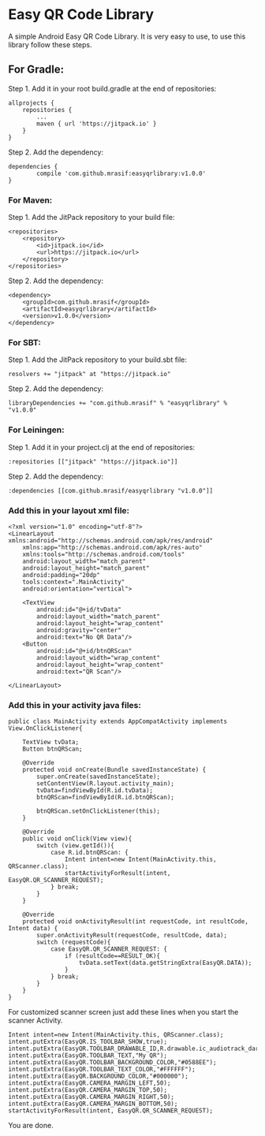 # Easy QR Code Library
A simple Android Easy QR Code Library. It is very easy to use, to use this library follow these steps.


## For Gradle:
Step 1. Add it in your root build.gradle at the end of repositories:
```
allprojects {
	repositories {
		...
		maven { url 'https://jitpack.io' }
	}
}
```
Step 2. Add the dependency:
```
dependencies {
        compile 'com.github.mrasif:easyqrlibrary:v1.0.0'
}
```
### For Maven:
Step 1. Add the JitPack repository to your build file:
```
<repositories>
	<repository>
	    <id>jitpack.io</id>
	    <url>https://jitpack.io</url>
	</repository>
</repositories>
```
Step 2. Add the dependency:
```
<dependency>
    <groupId>com.github.mrasif</groupId>
    <artifactId>easyqrlibrary</artifactId>
    <version>v1.0.0</version>
</dependency>
```
### For SBT:
Step 1. Add the JitPack repository to your build.sbt file:
```
resolvers += "jitpack" at "https://jitpack.io"
```
Step 2. Add the dependency:
```
libraryDependencies += "com.github.mrasif" % "easyqrlibrary" % "v1.0.0"
```
### For Leiningen:
Step 1. Add it in your project.clj at the end of repositories:
```
:repositories [["jitpack" "https://jitpack.io"]]
```
Step 2. Add the dependency:
```
:dependencies [[com.github.mrasif/easyqrlibrary "v1.0.0"]]
```

### Add this in your layout xml file:
```
<?xml version="1.0" encoding="utf-8"?>
<LinearLayout xmlns:android="http://schemas.android.com/apk/res/android"
    xmlns:app="http://schemas.android.com/apk/res-auto"
    xmlns:tools="http://schemas.android.com/tools"
    android:layout_width="match_parent"
    android:layout_height="match_parent"
    android:padding="20dp"
    tools:context=".MainActivity"
    android:orientation="vertical">

    <TextView
        android:id="@+id/tvData"
        android:layout_width="match_parent"
        android:layout_height="wrap_content"
        android:gravity="center"
        android:text="No QR Data"/>
    <Button
        android:id="@+id/btnQRScan"
        android:layout_width="wrap_content"
        android:layout_height="wrap_content"
        android:text="QR Scan"/>

</LinearLayout>
```

### Add this in your activity java files:
```
public class MainActivity extends AppCompatActivity implements View.OnClickListener{

    TextView tvData;
    Button btnQRScan;

    @Override
    protected void onCreate(Bundle savedInstanceState) {
        super.onCreate(savedInstanceState);
        setContentView(R.layout.activity_main);
        tvData=findViewById(R.id.tvData);
        btnQRScan=findViewById(R.id.btnQRScan);

        btnQRScan.setOnClickListener(this);
    }

    @Override
    public void onClick(View view){
        switch (view.getId()){
            case R.id.btnQRScan: {
                Intent intent=new Intent(MainActivity.this, QRScanner.class);
                startActivityForResult(intent, EasyQR.QR_SCANNER_REQUEST);
            } break;
        }
    }

    @Override
    protected void onActivityResult(int requestCode, int resultCode, Intent data) {
        super.onActivityResult(requestCode, resultCode, data);
        switch (requestCode){
            case EasyQR.QR_SCANNER_REQUEST: {
                if (resultCode==RESULT_OK){
                    tvData.setText(data.getStringExtra(EasyQR.DATA));
                }
            } break;
        }
    }
}

```
For customized scanner screen just add these lines when you start the scanner Activity.
```
Intent intent=new Intent(MainActivity.this, QRScanner.class);
intent.putExtra(EasyQR.IS_TOOLBAR_SHOW,true);
intent.putExtra(EasyQR.TOOLBAR_DRAWABLE_ID,R.drawable.ic_audiotrack_dark);
intent.putExtra(EasyQR.TOOLBAR_TEXT,"My QR");
intent.putExtra(EasyQR.TOOLBAR_BACKGROUND_COLOR,"#0588EE");
intent.putExtra(EasyQR.TOOLBAR_TEXT_COLOR,"#FFFFFF");
intent.putExtra(EasyQR.BACKGROUND_COLOR,"#000000");
intent.putExtra(EasyQR.CAMERA_MARGIN_LEFT,50);
intent.putExtra(EasyQR.CAMERA_MARGIN_TOP,50);
intent.putExtra(EasyQR.CAMERA_MARGIN_RIGHT,50);
intent.putExtra(EasyQR.CAMERA_MARGIN_BOTTOM,50);
startActivityForResult(intent, EasyQR.QR_SCANNER_REQUEST);
```

You are done.